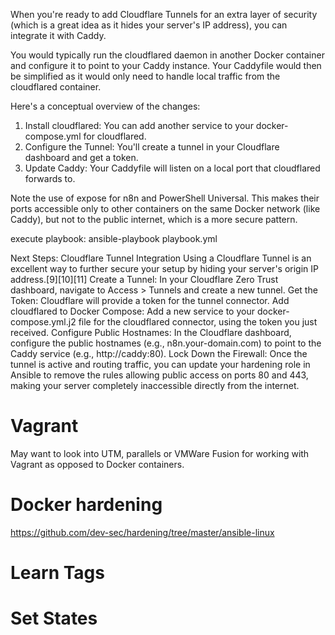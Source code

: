 When you're ready to add Cloudflare Tunnels for an extra layer of security (which is a great idea as it hides your server's IP address), you can integrate it with Caddy.

You would typically run the cloudflared daemon in another Docker container and configure it to point to your Caddy instance. Your Caddyfile would then be simplified as it would only need to handle local traffic from the cloudflared container.

Here's a conceptual overview of the changes:
1. Install cloudflared: You can add another service to your docker-compose.yml for cloudflared.
2. Configure the Tunnel: You'll create a tunnel in your Cloudflare dashboard and get a token.
3. Update Caddy: Your Caddyfile will listen on a local port that cloudflared forwards to.


Note the use of expose for n8n and PowerShell Universal. This makes their ports accessible only to other containers on the same Docker network (like Caddy), but not to the public internet, which is a more secure pattern.

execute playbook: ansible-playbook playbook.yml


Next Steps: Cloudflare Tunnel Integration
Using a Cloudflare Tunnel is an excellent way to further secure your setup by hiding your server's origin IP address.[9][10][11]
Create a Tunnel: In your Cloudflare Zero Trust dashboard, navigate to Access > Tunnels and create a new tunnel.
Get the Token: Cloudflare will provide a token for the tunnel connector.
Add cloudflared to Docker Compose: Add a new service to your docker-compose.yml.j2 file for the cloudflared connector, using the token you just received.
Configure Public Hostnames: In the Cloudflare dashboard, configure the public hostnames (e.g., n8n.your-domain.com) to point to the Caddy service (e.g., http://caddy:80).
Lock Down the Firewall: Once the tunnel is active and routing traffic, you can update your hardening role in Ansible to remove the rules allowing public access on ports 80 and 443, making your server completely inaccessible directly from the internet.

# Vagrant
May want to look into UTM, parallels or VMWare Fusion for working with Vagrant as opposed to Docker containers.


# Docker hardening
https://github.com/dev-sec/hardening/tree/master/ansible-linux

# Learn Tags
# Set States
